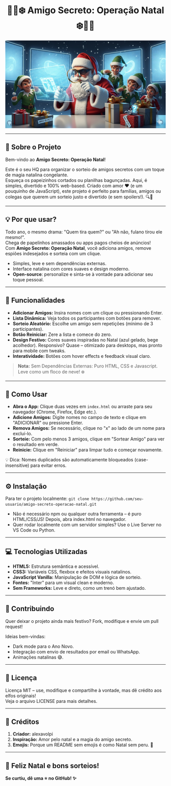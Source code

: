 <h1 align="center"> 🤫🎄❄️ Amigo Secreto: Operação Natal ❄️🎄🤫 </h1>

![Banner do Projeto](https://raw.githubusercontent.com/alexavolpi/challenge-amigo-secreto/main/assets/readme3.png)

---

## 🌟 Sobre o Projeto
Bem-vindo ao **Amigo Secreto: Operação Natal**!  
 
Este é o seu HQ para organizar o sorteio de amigos secretos com um toque de magia natalina congelante.  
Esqueça os papeizinhos cortados ou planilhas bagunçadas. Aqui, é simples, divertido e 100% web-based. Criado com amor ❤️ (e um pouquinho de JavaScript), este projeto é perfeito para famílias, amigos ou colegas que querem um sorteio justo e divertido (e sem spoilers!). 🔍👀

---

## 💡 Por que usar?
 
Todo ano, o mesmo drama: "Quem tira quem?" ou "Ah não, fulano tirou ele mesmo!".  
Chega de papelinhos amassados ou apps pagos cheios de anúncios!  
Com **Amigo Secreto: Operação Natal**, você adiciona amigos, remove espiões indesejados e sorteia com um clique.  

- Simples, leve e sem dependências externas.  
- Interface natalina com cores suaves e design moderno.  
- **Open-source**: personalize e sinta-se à vontade para adicionar seu toque pessoal.

---

## 🚀 Funcionalidades
- **Adicionar Amigos:** Insira nomes com um clique ou pressionando Enter.  
- **Lista Dinâmica:** Veja todos os participantes com botões para remover.  
- **Sorteio Aleatório:** Escolhe um amigo sem repetições (mínimo de 3 participantes).  
- **Botão Reiniciar:** Zere a lista e comece do zero.  
- **Design Festivo:** Cores suaves inspiradas no Natal (azul gelado, bege acolhedor). Responsivo? Quase – otimizado para desktops, mas pronto para mobile com tweaks.
- **Interatividade:** Botões com hover effects e feedback visual claro.

> **Nota:** Sem Dependências Externas: Puro HTML, CSS e Javascript. Leve como um floco de neve! ❄️

---

## 📖 Como Usar

-  **Abra o App:** Clique duas vezes em `index.html` ou arraste para seu navegador (Chrome, Firefox, Edge etc.).  
-  **Adicione Amigos:** Digite nomes no campo de texto e clique em "ADICIONAR" ou pressione Enter.  
-  **Remova Amigos:** Se necessário, clique no "x" ao lado de um nome para excluí-lo.  
-  **Sorteie:** Com pelo menos 3 amigos, clique em "Sortear Amigo" para ver o resultado em verde.  
-  **Reinicie:** Clique em "Reiniciar" para limpar tudo e começar novamente.  

💡 Dica: Nomes duplicados são automaticamente bloqueados (case-insensitive) para evitar erros.

---

## ⚙️ Instalação
Para ter o projeto localmente:
`git clone https://github.com/seu-usuario/amigo-secreto-operacao-natal.git`

- Não é necessário npm ou qualquer outra ferramenta – é puro HTML/CSS/JS! Depois, abra index.html no navegador.  
- Quer rodar localmente com um servidor simples? Use o Live Server no VS Code ou Python.

---

## 💻 Tecnologias Utilizadas
-  **HTML5:** Estrutura semântica e acessível.
-  **CSS3:** Variáveis CSS, flexbox e efeitos visuais natalinos.
-  **JavaScript Vanilla:** Manipulação de DOM e lógica de sorteio.
-  **Fontes:** "Inter" para um visual clean e moderno.
-  **Sem Frameworks:** Leve e direto, como um trenó bem ajustado.

---

## 🤝 Contribuindo
Quer deixar o projeto ainda mais festivo? Fork, modifique e envie um pull request!  
 
Ideias bem-vindas:  
- Dark mode para o Ano Novo.
- Integração com envio de resultados por email ou WhatsApp.
- Animações natalinas 😅.

---

## 📄 Licença
Licença MIT – use, modifique e compartilhe à vontade, mas dê crédito aos elfos originais!  
Veja o arquivo LICENSE para mais detalhes.  

---

## 🎁 Créditos
1. **Criador:** alexavolpi
2. **Inspiração:** Amor pelo natal e a magia do amigo secreto.
3. **Emojis:** Porque um README sem emojis é como Natal sem peru. 🎁

---

## 🎄 **Feliz Natal e bons sorteios!**  
**Se curtiu, dê uma ⭐ no GitHub! ✨**


